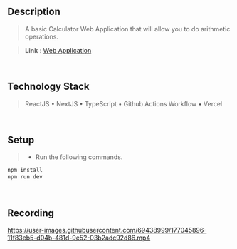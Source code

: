 ## Description
> A basic Calculator Web Application that will allow you to do arithmetic operations.

> **Link** : [Web Application](https://calculator.kentlouisetonino.vercel.app/)

<br />

## Technology Stack
> ReactJS • NextJS • TypeScript • Github Actions Workflow • Vercel

<br />

## Setup
> - Run the following commands.
```bash
npm install
npm run dev
```

<br />

## Recording
https://user-images.githubusercontent.com/69438999/177045896-11f83eb5-d04b-481d-9e52-03b2adc92d86.mp4

